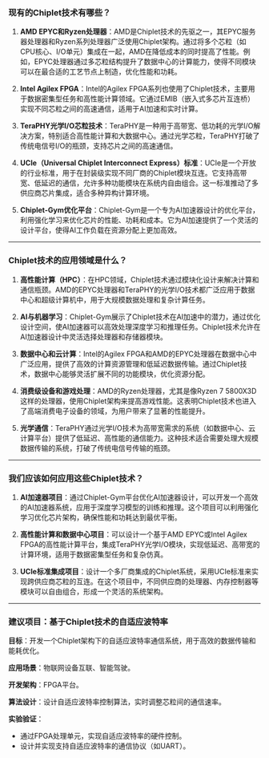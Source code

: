 
### **现有的Chiplet技术有哪些？**

1. **AMD EPYC和Ryzen处理器**：AMD是Chiplet技术的先驱之一，其EPYC服务器处理器和Ryzen系列处理器广泛使用Chiplet架构。通过将多个芯粒（如CPU核心、I/O单元）集成在一起，AMD在降低成本的同时提高了性能。例如，EPYC处理器通过多芯粒结构提升了数据中心的计算能力，使得不同模块可以在最合适的工艺节点上制造，优化性能和功耗。

2. **Intel Agilex FPGA**：Intel的Agilex FPGA系列也使用了Chiplet技术，主要用于数据密集型任务和高性能计算领域。它通过EMIB（嵌入式多芯片互连桥）实现不同芯粒之间的高速通信，适用于AI加速和实时计算。

3. **TeraPHY光学I/O芯粒技术**：TeraPHY是一种用于高带宽、低功耗的光学I/O解决方案，特别适合高性能计算和大数据中心。通过光学芯粒，TeraPHY打破了传统电信号I/O的瓶颈，支持芯片之间的高速通信。

4. **UCIe（Universal Chiplet Interconnect Express）标准**：UCIe是一个开放的行业标准，用于在封装级实现不同厂商的Chiplet模块互连。它支持高带宽、低延迟的通信，允许多种功能模块在系统内自由组合。这一标准推动了多供应商芯片集成，适合多种异构计算环境。

5. **Chiplet-Gym优化平台**：Chiplet-Gym是一个专为AI加速器设计的优化平台，利用强化学习来优化芯片的性能、功耗和成本。它为AI加速提供了一个灵活的设计平台，使得AI工作负载在资源分配上更加高效。

---

### **Chiplet技术的应用领域是什么？**

1. **高性能计算（HPC）**：在HPC领域，Chiplet技术通过模块化设计来解决计算和通信瓶颈。AMD的EPYC处理器和TeraPHY的光学I/O技术都广泛应用于数据中心和超级计算机中，用于大规模数据处理和复杂计算任务。

2. **AI与机器学习**：Chiplet-Gym展示了Chiplet技术在AI加速中的潜力，通过优化设计空间，使AI加速器可以高效处理深度学习和推理任务。Chiplet技术允许在AI加速器设计中灵活选择处理器和存储器模块。

3. **数据中心和云计算**：Intel的Agilex FPGA和AMD的EPYC处理器在数据中心中广泛应用，提供了高效的计算资源管理和低延迟数据传输。通过Chiplet技术，数据中心能够灵活扩展不同的功能模块，优化资源分配。

4. **消费级设备和游戏处理**：AMD的Ryzen处理器，尤其是像Ryzen 7 5800X3D这样的处理器，使用Chiplet架构来提高游戏性能。这表明Chiplet技术也进入了高端消费电子设备的领域，为用户带来了显著的性能提升。

5. **光学通信**：TeraPHY通过光学I/O技术为高带宽需求的系统（如数据中心、云计算平台）提供了低延迟、高性能的通信能力。这种技术适合需要处理大规模数据传输的系统，打破了传统电信号传输的瓶颈。

---

### **我们应该如何应用这些Chiplet技术？**

1. **AI加速器项目**：通过Chiplet-Gym平台优化AI加速器设计，可以开发一个高效的AI加速器系统，应用于深度学习模型的训练和推理。这个项目可以利用强化学习优化芯片架构，确保性能和功耗达到最优平衡。

2. **高性能计算和数据中心项目**：可以设计一个基于AMD EPYC或Intel Agilex FPGA的高性能计算平台，集成TeraPHY光学I/O模块，实现低延迟、高带宽的计算环境，适用于数据密集型任务和复杂仿真。

3. **UCIe标准集成项目**：设计一个多厂商集成的Chiplet系统，采用UCIe标准来实现跨供应商芯粒的互连。在这个项目中，不同供应商的处理器、内存控制器等模块可以自由组合，形成一个灵活的系统架构。

---

### **建议项目：基于Chiplet技术的自适应波特率**

**目标**：开发一个Chiplet架构下的自适应波特率通信系统，用于高效的数据传输和能耗优化。

**应用场景**：物联网设备互联、智能驾驶。

**开发架构**：FPGA平台。

**算法设计**：设计自适应波特率控制算法，实时调整芯粒间的通信速率。

**实验验证**：
- 通过FPGA处理单元，实现自适应波特率的硬件控制。
- 设计并实现支持自适应波特率的通信协议（如UART）。

